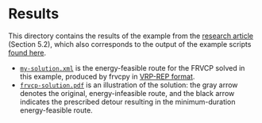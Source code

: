 # Results

This directory contains the results of the example from the [research article](https://doi.org/10.1287/ijoc.2020.1035) (Section 5.2), which also corresponds to the output of the example scripts [found here](../scripts).

- [`my-solution.xml`](./my-solution.xml) is the energy-feasible route for the FRVCP solved in this example, produced by frvcpy in [VRP-REP format](http://vrp-rep.org/resources.html).
- [`frvcp-solution.pdf`](./frvcp-solution.pdf) is an illustration of the solution: the gray arrow denotes the original, energy-infeasible route, and the black arrow indicates the prescribed detour resulting in the minimum-duration energy-feasible route.
